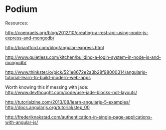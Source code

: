 Podium
======

Resources:

http://coenraets.org/blog/2012/10/creating-a-rest-api-using-node-js-express-and-mongodb/

http://briantford.com/blog/angular-express.html

http://www.quietless.com/kitchen/building-a-login-system-in-node-js-and-mongodb/

http://www.thinkster.io/pick/521e8672e2a3b28f98000314/angularjs-tutorial-learn-to-build-modern-web-apps

Worth knowing this if messing with jade:
http://www.devthought.com/code/use-jade-blocks-not-layouts/

http://tutorialzine.com/2013/08/learn-angularjs-5-examples/
http://docs.angularjs.org/tutorial/step_00

http://frederiknakstad.com/authentication-in-single-page-applications-with-angular-js/
